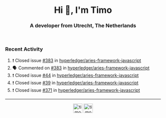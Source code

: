 <h1 align="center">Hi 👋, I'm Timo</h1>
<h3 align="center">A developer from Utrecht, The Netherlands</h3>
<br/>
<!-- https://github.com/rahuldkjain/github-profile-readme-generator --!>

<!--  <p align="left"><img src="https://github-readme-stats.vercel.app/api?username=timoglastra&show_icons=true&count_private=true&" alt="timoglastra" /></p> --!>

<!--
Github language stats
<p align="left"><img src="https://github-readme-stats.vercel.app/api/top-langs/?username=timoglastra&layout=compact" alt="timoglastra" /><p>
-->

<!-- Codestats language stats -->
<!-- <p align="left"><img src="https://codestats-readme.vercel.app/api/top-langs/?username=timoglastra&layout=compact&language_count=12" alt="timoglastra" /><p>    --!>
  
<h3>Recent Activity</h3>

<!--START_SECTION:activity-->
1. ❗️ Closed issue [#383](https://github.com/hyperledger/aries-framework-javascript/issues/383) in [hyperledger/aries-framework-javascript](https://github.com/hyperledger/aries-framework-javascript)
2. 🗣 Commented on [#383](https://github.com/hyperledger/aries-framework-javascript/issues/383) in [hyperledger/aries-framework-javascript](https://github.com/hyperledger/aries-framework-javascript)
3. ❗️ Closed issue [#44](https://github.com/hyperledger/aries-framework-javascript/issues/44) in [hyperledger/aries-framework-javascript](https://github.com/hyperledger/aries-framework-javascript)
4. ❗️ Closed issue [#39](https://github.com/hyperledger/aries-framework-javascript/issues/39) in [hyperledger/aries-framework-javascript](https://github.com/hyperledger/aries-framework-javascript)
5. ❗️ Closed issue [#371](https://github.com/hyperledger/aries-framework-javascript/issues/371) in [hyperledger/aries-framework-javascript](https://github.com/hyperledger/aries-framework-javascript)
<!--END_SECTION:activity-->

---

<p align="center">
<a href="https://twitter.com/timoglastra" target="blank"><img align="center" src="https://cdn.jsdelivr.net/npm/simple-icons@3.0.1/icons/twitter.svg" alt="timoglastra" height="30" width="30" /></a>
<a href="https://linkedin.com/in/timoglastra" target="blank"><img align="center" src="https://cdn.jsdelivr.net/npm/simple-icons@3.0.1/icons/linkedin.svg" alt="timoglastra" height="30" width="30" /></a>
</p>



